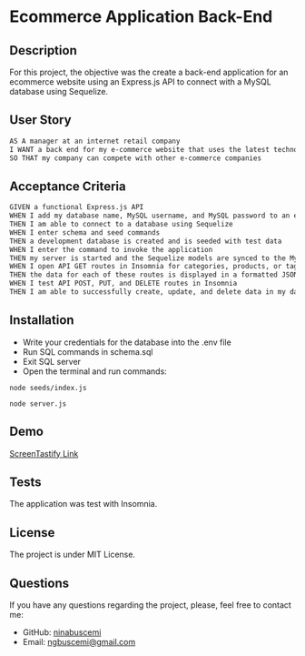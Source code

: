 # Ecommerce Application Back-End

## Description

For this project, the objective was the create a back-end application for an ecommerce website using an Express.js API to connect with a MySQL database using Sequelize.

## User Story

```md
AS A manager at an internet retail company
I WANT a back end for my e-commerce website that uses the latest technologies
SO THAT my company can compete with other e-commerce companies
```

## Acceptance Criteria

```md
GIVEN a functional Express.js API
WHEN I add my database name, MySQL username, and MySQL password to an environment variable file
THEN I am able to connect to a database using Sequelize
WHEN I enter schema and seed commands
THEN a development database is created and is seeded with test data
WHEN I enter the command to invoke the application
THEN my server is started and the Sequelize models are synced to the MySQL database
WHEN I open API GET routes in Insomnia for categories, products, or tags
THEN the data for each of these routes is displayed in a formatted JSON
WHEN I test API POST, PUT, and DELETE routes in Insomnia
THEN I am able to successfully create, update, and delete data in my database
```

## Installation
- Write your credentials for the database into the .env file
- Run SQL commands in schema.sql
- Exit SQL server
- Open the terminal and run commands:
     
```
node seeds/index.js
```
``` 
node server.js
```
## Demo

[ScreenTastify Link](https://app.screencastify.com/v3/watch/lt0zrlkMrnKlYiNg101G)

## Tests
The application was test with Insomnia.
  
## License
The project is under MIT License.
 
## Questions
If you have any questions regarding the project, please, feel free to contact me:
- GitHub: [ninabuscemi](https://github.com/ninabuscemi)
- Email: <ngbuscemi@gmail.com>